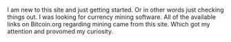 I am new to this site and just getting started. Or in other words just checking things out. I was looking for currency mining software. All of the available links on Bitcoin.org regarding mining
came from this site. Which got my attention and provomed my curiosity. 
